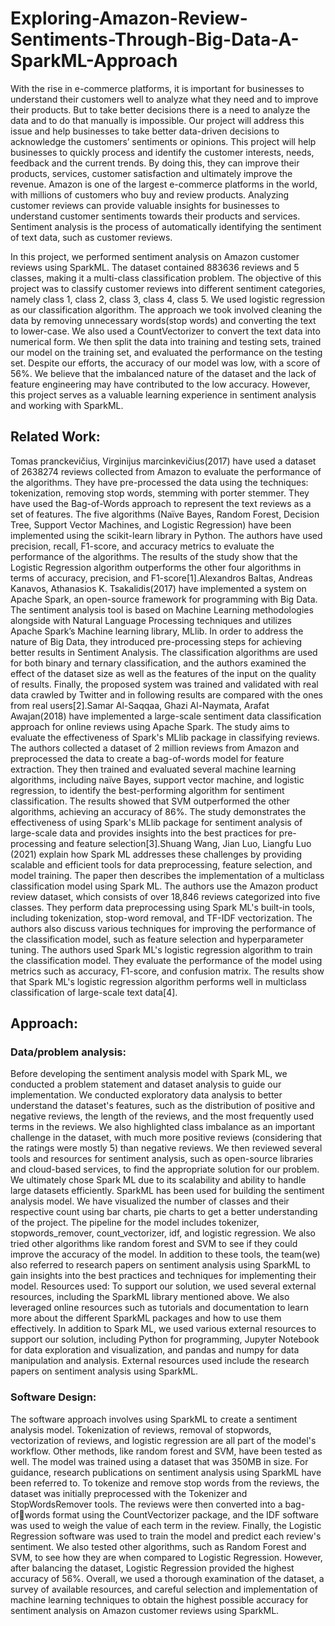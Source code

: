                                         
# Exploring-Amazon-Review-Sentiments-Through-Big-Data-A-SparkML-Approach<br>
With the rise in e-commerce platforms, it is important for businesses to understand their customers well to analyze what they need and to improve their products. But to take better decisions there is a need to analyze the data and to do that manually is impossible. Our project will address this issue and help businesses to take better data-driven decisions to acknowledge the customers’ sentiments or opinions. This project will help businesses to quickly process and identify the customer interests, needs, feedback and the current trends. By doing this, they can improve their products, services, customer satisfaction and ultimately improve the revenue. Amazon is one of the largest e-commerce platforms in the world, with millions of customers who buy and review products. Analyzing customer reviews can provide valuable insights for businesses to understand customer sentiments towards their products and services. Sentiment analysis is the process of automatically identifying the sentiment of text data, such as customer reviews.<br>

In this project, we performed sentiment analysis on Amazon customer reviews using SparkML. The dataset contained 883636 reviews and 5 classes, making it a multi-class classification problem. The objective of this project was to classify customer reviews into different sentiment categories, namely class 1, class 2, class 3, class 4, class 5. We used logistic regression as our classification algorithm. The approach we took involved cleaning the data by removing unnecessary words(stop words) and converting the text to lower-case. We also used a CountVectorizer to convert the text data into numerical form. We then split the data into training and testing sets, trained our model on 
the training set, and evaluated the performance on the testing set. Despite our efforts, the accuracy of our model was low, with a score of 56%. We believe that the imbalanced nature of the dataset and the lack of feature engineering may have contributed to the low accuracy. However, this project serves as a valuable learning experience in sentiment analysis and working with SparkML.<br>

## Related Work:<br>

Tomas pranckevičius, Virginijus marcinkevičius(2017) have used a dataset of 2638274 reviews collected from Amazon to evaluate the performance of the algorithms. They have pre-processed the data using the techniques: tokenization, removing stop words, stemming with porter stemmer. They have used the Bag-of-Words approach to represent the text reviews as a set of features. The five algorithms (Naïve Bayes, Random Forest, Decision Tree, Support Vector Machines, and Logistic Regression) have been implemented using the scikit-learn library in Python. The authors have used precision, recall, F1-score, and accuracy metrics to evaluate the performance of the algorithms. The results of the study show that the Logistic Regression algorithm outperforms the other four algorithms in terms of accuracy, precision, and F1-score[1].Alexandros Baltas, Andreas Kanavos, Athanasios K. Tsakalidis(2017) have implemented a system on Apache Spark, an open-source framework for programming with Big Data. The sentiment analysis tool is based on Machine Learning methodologies alongside with Natural Language Processing techniques and utilizes Apache Spark’s Machine learning library, MLlib. In order to address the nature of Big Data, they introduced pre-processing steps for achieving better results in Sentiment Analysis. The classification algorithms are used for both binary and ternary classification, and the authors examined the effect of the dataset size as well as the features of the input on the quality of results. Finally, the proposed system was trained and validated with real data crawled by Twitter and in following results are compared with the ones from real users[2].Samar Al-Saqqaa, Ghazi Al-Naymata, Arafat Awajan(2018) have implemented a large-scale sentiment data classification approach for online reviews using Apache Spark. The study aims to evaluate the effectiveness of Spark's MLlib package in classifying reviews. The authors collected a dataset of 2 million reviews from Amazon and preprocessed the data to create a bag-of-words model for feature extraction. They then trained and evaluated several machine learning algorithms, including naïve Bayes, support vector machine, and logistic regression, to identify the best-performing algorithm for sentiment classification. The results showed that SVM outperformed the other algorithms, achieving an accuracy of 86%. The study demonstrates the effectiveness of using Spark's MLlib package for sentiment analysis of large-scale data and provides insights into the best practices for pre-processing and feature selection[3].Shuang Wang, Jian Luo, Liangfu Luo (2021) explain how Spark ML addresses these challenges by providing scalable and efficient tools for data preprocessing, feature selection, and model training. The paper then describes the implementation of a multiclass classification model using 
Spark ML. The authors use the Amazon product review dataset, which consists of over 18,846 reviews categorized into five classes. They perform data preprocessing using Spark ML's built-in tools, including tokenization, stop-word removal, and TF-IDF vectorization. The authors also discuss various techniques for improving the performance of the classification model, such as feature selection and hyperparameter tuning. The authors used Spark ML's logistic regression algorithm to train the classification model. They evaluate the performance of the model using metrics such as accuracy, F1-score, and confusion matrix. The results show that Spark ML's logistic regression algorithm performs well in multiclass classification of large-scale text data[4].<br>

## Approach: <br>
### Data/problem analysis: <br>
Before developing the sentiment analysis model with Spark ML, we conducted a problem statement and dataset analysis to guide our implementation. We conducted exploratory data analysis to better understand the dataset's features, such as the distribution of positive and negative reviews, the length of the reviews, and the most frequently used terms in the reviews. We also highlighted class imbalance as an important challenge in the dataset, with much more positive reviews (considering that the ratings were mostly 5) than negative reviews. We then reviewed several tools and resources for sentiment analysis, such as open-source libraries and cloud-based services, to find the appropriate solution for our problem. We ultimately chose Spark ML due to its scalability and ability to handle large datasets efficiently. SparkML has been used for building the sentiment analysis model. We have visualized the number of classes and their respective count using bar charts, pie charts to get a better understanding of the project. The pipeline for the model includes tokenizer, stopwords_remover, count_vectorizer, idf, and logistic regression. We also tried other algorithms like random forest 
and SVM to see if they could improve the accuracy of the model. In addition to these tools, the team(we) also referred to research papers on sentiment analysis using SparkML to gain insights into the best practices and techniques for implementing their model. Resources used: To support our solution, we used several external resources, including the SparkML library mentioned above. We also leveraged online resources such as tutorials and documentation to learn more about the different SparkML packages and how to use them effectively. In addition to Spark ML, we used various external resources to support our solution, including Python for programming, Jupyter Notebook for data exploration and visualization, and pandas and numpy for data manipulation and analysis. External resources used include the research papers on sentiment analysis using SparkML.<br>

### Software Design:<br>
The software approach involves using SparkML to create a sentiment analysis model. Tokenization of reviews, removal of stopwords, vectorization of reviews, and logistic 
regression are all part of the model's workflow. Other methods, like random forest and SVM, have been tested as well. The model was trained using a dataset that was 350MB in size. For guidance, research publications on sentiment analysis using SparkML have been referred to. To tokenize and remove stop words from the reviews, the dataset was initially preprocessed with the Tokenizer and StopWordsRemover tools. The reviews were then converted into a bag-ofwords format using the CountVectorizer package, and the IDF software was used to weigh the value of each term in the review. Finally, the Logistic Regression software was used to train the model and predict each review's sentiment. We also tested other algorithms, such as Random Forest and SVM, to see how they are when compared to Logistic Regression. However, after balancing the dataset, Logistic Regression provided the highest accuracy of 56%. Overall, we used a thorough examination of the dataset, a survey of available resources, and careful selection and implementation of machine learning techniques to obtain the highest possible accuracy for sentiment analysis on Amazon customer reviews using SparkML.<br>

